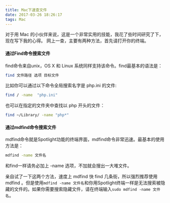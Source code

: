 ```yaml
---
title: Mac下速查文件
date: 2017-03-26 18:26:17
tags: Mac
---
```

对于用 Mac 的小伙伴来说，这是一个非常实用的技能，我花了些时间研究了下，现在写下我的心得。
网上一查，主要有两种方法，首先请打开你的终端。

#### 通过Find命令搜索文件
find命令来自unix，OS X 和 Linux 系统同样支持该命令。find最基本的语法是：
```bash
find 文件路径 选项 目标文件
```
比如你可以通过以下命令全局搜索名字是 php.ini 的文件:
```bash
find / -name  "php.ini"
```
也可以在指定的文件夹中查找以 php 开头的文件：
```bash
find ~/Library/ -name "php*"
```

#### 通过mdfind命令搜索文件
mdfind命令就是Spotlight功能的终端界面，mdfind命令非常迅速。最基本的使用方法是：
```bash
mdfind -name 文件名 
```
和find一样请务必加上 -name 选项，不加就会搜出一大堆文件。

亲自试了一下这两个方法，速度上 mdfind 快 find 几条街，所以强烈推荐使用 mdfind 。但是使用`mdfind -name 文件名`和你用Spotlight终端一样是无法搜索被隐藏的文件的。如果你需要搜索隐藏文件，请在终端输入`sudo mdfind -name 文件名`。